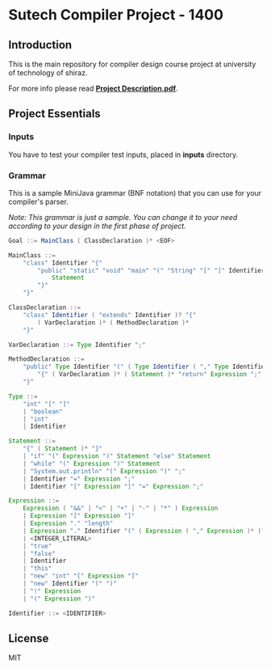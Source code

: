 
# Sutech Compiler Project - 1400

## Introduction
This is the main repository for compiler design course project at university of technology of shiraz.

For more info please read **[Project Description.pdf](https://github.com/mehrbanian/sutech-compiler-1400/blob/main/Project%20Description.pdf)**.

## Project Essentials
### Inputs
You have to test your compiler test inputs, placed in **inputs** directory.

### Grammar
This is a sample MiniJava grammar (BNF notation) that you can use for your compiler's parser.

*Note: This grammar is just a sample. You can change it to your need according to your design in the first phase of project.* 
```java
Goal ::= MainClass ( ClassDeclaration )* <EOF>

MainClass ::= 
	"class" Identifier "{" 
		"public" "static" "void" "main" "(" "String" "[" "]" Identifier ")" "{" 
			Statement 
		"}" 
	"}"

ClassDeclaration ::=	
	"class" Identifier ( "extends" Identifier )? "{" 
		( VarDeclaration )* ( MethodDeclaration )* 
	"}"

VarDeclaration ::= Type Identifier ";"

MethodDeclaration ::= 
	"public" Type Identifier "(" ( Type Identifier ( "," Type Identifier )* )? ")" 
		"{" ( VarDeclaration )* ( Statement )* "return" Expression ";" 
	"}"

Type ::= 
	"int" "[" "]"
	| "boolean"
	| "int"
	| Identifier

Statement ::= 
	"{" ( Statement )* "}"
	| "if" "(" Expression ")" Statement "else" Statement
	| "while" "(" Expression ")" Statement
	| "System.out.println" "(" Expression ")" ";"
	| Identifier "=" Expression ";"
	| Identifier "[" Expression "]" "=" Expression ";"

Expression ::= 
	Expression ( "&&" | "<" | "+" | "-" | "*" ) Expression
	| Expression "[" Expression "]"
	| Expression "." "length"
	| Expression "." Identifier "(" ( Expression ( "," Expression )* )? ")"
	| <INTEGER_LITERAL>
	| "true"
	| "false"
	| Identifier
	| "this"
	| "new" "int" "[" Expression "]"
	| "new" Identifier "(" ")"
	| "!" Expression
	| "(" Expression ")"

Identifier ::= <IDENTIFIER>
```
## License
MIT
